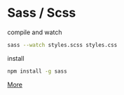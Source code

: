 # Sass / Scss

compile and watch
```bash
sass --watch styles.scss styles.css
```

install
```bash
npm install -g sass
```

[More](https://sass-lang.com/guide)
